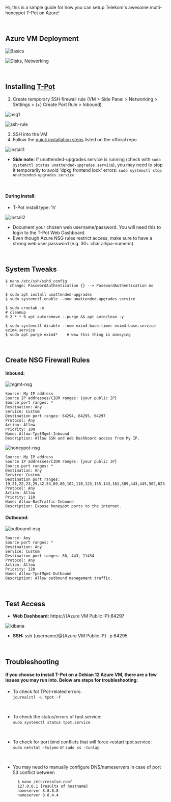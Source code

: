 Hi, this is a simple guide for how you can setup Telekom's awesome multi-honeypot T-Pot on Azure!

<br>

## Azure VM Deployment

![Basics](images/basics.png)

![Disks, Networking](images/disks-networkings.png)

<br>

## Installing [T-Pot](https://github.com/telekom-security/tpotce)

1. Create temporary SSH firewall rule (VM > Side Panel > Networking > Settings > (+) Create Port Rule > Inbound)

![nsg1](images/nsg1.png)

![ssh-rule](images/ssh-rule.png)

3. SSH into the VM
4. Follow the [quick installation steps](https://github.com/telekom-security/tpotce#tldr) listed on the official repo

![install1](images/install1.png)

- <b>Side note:</b> If unattended-upgrades.service is running (check with `sudo systemctl status unattended-upgrades.service`), you may need to stop it temporarily to avoid 'dpkg frontend lock' errors: `sudo systemctl stop unattended-upgrades.service`

<br>

#### During install:
- T-Pot install type: 'h'

![install2](images/install2.png)

- Document your chosen web username/password. You will need this to login to the T-Pot Web Dashboard.
- Even though Azure NSG rules restrict access, make sure to have a strong web user password (e.g. 30+ char alhpa-numeric).

<br>

## System Tweaks

    $ nano /etc/ssh/sshd_config
    - change: PasswordAuthentication {} --> PasswordAuthentication no

    $ sudo apt install unattended-upgrades
    $ sudo systemctl enable --now unattended-upgrades.service
    
    $ sudo crontab -e
    # cleanup
    0 2 * * 0 apt autoremove --purge && apt autoclean -y
    
    $ sudo systemctl disable --now exim4-base.timer exim4-base.service exim4.service
    $ sudo apt purge exim4*    # wow this thing is annoying

<br>

## Create NSG Firewall Rules

#### Inbound:
![mgmt-nsg](images/mgmt-nsg.png)

    Source: My IP address
    Source IP addresses/CIDR ranges: {your public IP}
    Source port ranges: *
    Destination: Any
    Service: Custom
    Destination port ranges: 64294, 64295, 64297
    Protocol: Any
    Action: Allow
    Priority: 100
    Name: Allow-TpotMgmt-Inbound
    Description: Allow SSH and Web Dashboard access from My IP.

![honeypot-nsg](images/honeypot-nsg.png)

    Source: My IP address
    Source IP addresses/CIDR ranges: {your public IP}
    Source port ranges: *
    Destination: Any
    Service: Custom
    Destination port ranges: 19,21,22,23,25,42,53,69,80,102,110,123,135,143,161,389,443,445,502,623,631,993,995,1025,1080,1433,1521,1723,1883,1900,2404,2575,3000,3306,3389,5000,5060,5432,5555,5900,6379,6667,8080,8081,8090,8443,9100,9200,10001,11112,11211,25565,44818,47808,50100
    Protocol: Any
    Action: Allow
    Priority: 110
    Name: Allow-BadTraffic-Inbound
    Description: Expose honeypot ports to the internet.

#### Outbound:

![outbound-nsg](images/nsg-outbound.png)

    Source: Any
    Source port ranges: *
    Destination: Any
    Service: Custom
    Destination port ranges: 80, 443, 11434
    Protocol: Any
    Action: Allow
    Priority: 120
    Name: Allow-TpotMgmt-Outbound
    Description: Allow outbound management traffic.

<br>

## Test Access
- <b>Web Dashboard:</b> https://{Azure VM Public IP}:64297

![kibana](images/kibana-dash.png)

  
- <b>SSH:</b> ssh {username}@{Azure VM Public IP} -p 64295

<br>

## Troubleshooting
#### If you choose to install T-Pot on a Debian 12 Azure VM, there are a few issues you may run into. Below are steps for troubleshooting:

- To check fot TPot-related errors: <br> `journalctl -u tpot -f`

<br>

- To check the status/errors of tpot.service: <br> `sudo systemctl status tpot.service`

<br>

- To check for port bind conflicts that will force-restart tpot.service: <br> `sudo netstat -tulpen` or `sudo ss -tunlap`

<br>

- You may need to manually configure DNS/nameservers in case of port 53 conflict between 
    
        $ nano /etc/resolve.conf
        127.0.0.1 {results of hostname}
        nameserver 8.8.8.8
        nameserver 8.8.4.4
